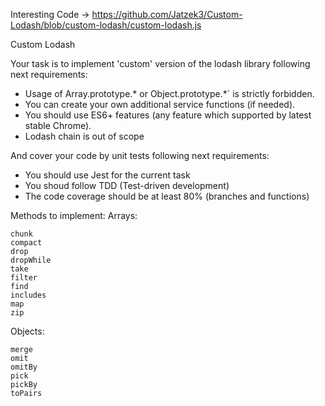 Interesting Code -> https://github.com/Jatzek3/Custom-Lodash/blob/custom-lodash/custom-lodash.js

Custom Lodash

Your task is to implement 'custom' version of the lodash library following next requirements:

 - Usage of Array.prototype.* or Object.prototype.*` is strictly forbidden.
 - You can create your own additional service functions (if needed).
 - You should use ES6+ features (any feature which supported by latest stable Chrome).
 - Lodash chain is out of scope

And cover your code by unit tests following next requirements:

- You should use Jest for the current task
- You shoud follow TDD (Test-driven development)
- The code coverage should be at least 80% (branches and functions)

Methods to implement:
Arrays:

    chunk
    compact
    drop
    dropWhile
    take
    filter
    find
    includes
    map
    zip

Objects:

    merge
    omit
    omitBy
    pick
    pickBy
    toPairs
